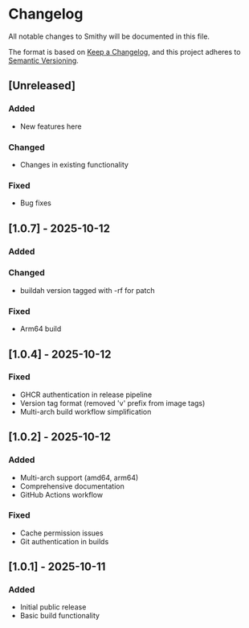 # Changelog

All notable changes to Smithy will be documented in this file.

The format is based on [Keep a Changelog](https://keepachangelog.com/en/1.0.0/),
and this project adheres to [Semantic Versioning](https://semver.org/spec/v2.0.0.html).

## [Unreleased]

### Added
- New features here

### Changed
- Changes in existing functionality

### Fixed
- Bug fixes

## [1.0.7] - 2025-10-12

### Added

### Changed
- buildah version tagged with -rf for patch

### Fixed
- Arm64 build

## [1.0.4] - 2025-10-12

### Fixed
- GHCR authentication in release pipeline
- Version tag format (removed 'v' prefix from image tags)
- Multi-arch build workflow simplification

## [1.0.2] - 2025-10-12

### Added
- Multi-arch support (amd64, arm64)
- Comprehensive documentation
- GitHub Actions workflow

### Fixed
- Cache permission issues
- Git authentication in builds

## [1.0.1] - 2025-10-11

### Added
- Initial public release
- Basic build functionality

